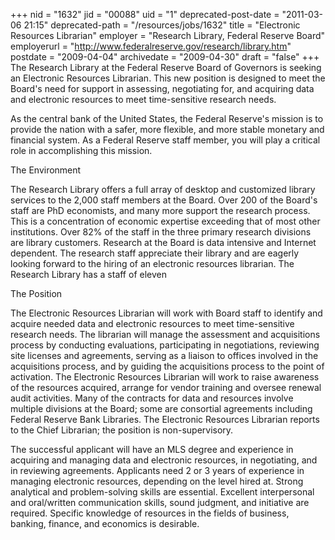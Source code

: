 +++
nid = "1632"
jid = "00088"
uid = "1"
deprecated-post-date = "2011-03-06 21:15"
deprecated-path = "/resources/jobs/1632"
title = "Electronic Resources Librarian"
employer = "Research Library, Federal Reserve Board"
employerurl = "http://www.federalreserve.gov/research/library.htm"
postdate = "2009-04-04"
archivedate = "2009-04-30"
draft = "false"
+++
The Research Library at the Federal Reserve Board of Governors is
seeking an Electronic Resources Librarian. This new position is designed
to meet the Board's need for support in assessing, negotiating for, and
acquiring data and electronic resources to meet time-sensitive research
needs.

As the central bank of the United States, the Federal Reserve's mission
is to provide the nation with a safer, more flexible, and more stable
monetary and financial system. As a Federal Reserve staff member, you
will play a critical role in accomplishing this mission.

The Environment

The Research Library offers a full array of desktop and customized
library services to the 2,000 staff members at the Board. Over 200 of
the Board's staff are PhD economists, and many more support the
research process. This is a concentration of economic expertise
exceeding that of most other institutions. Over 82% of the staff in the
three primary research divisions are library customers. Research at the
Board is data intensive and Internet dependent. The research staff
appreciate their library and are eagerly looking forward to the hiring
of an electronic resources librarian. The Research Library has a staff
of eleven

The Position

The Electronic Resources Librarian will work with Board staff to
identify and acquire needed data and electronic resources to meet
time-sensitive research needs. The librarian will manage the assessment
and acquisitions process by conducting evaluations, participating in
negotiations, reviewing site licenses and agreements, serving as a
liaison to offices involved in the acquisitions process, and by guiding
the acquisitions process to the point of activation. The Electronic
Resources Librarian will work to raise awareness of the resources
acquired, arrange for vendor training and oversee renewal audit
activities. Many of the contracts for data and resources involve
multiple divisions at the Board; some are consortial agreements
including Federal Reserve Bank Libraries. The Electronic Resources
Librarian reports to the Chief Librarian; the position is
non-supervisory.
  
The successful applicant will have an MLS degree and experience in
acquiring and managing data and electronic resources, in negotiating,
and in reviewing agreements. Applicants need 2 or 3 years of experience
in managing electronic resources, depending on the level hired at.
Strong analytical and problem-solving skills are essential. Excellent
interpersonal and oral/written communication skills, sound judgment, and
initiative are required. Specific knowledge of resources in the fields
of business, banking, finance, and economics is desirable.
